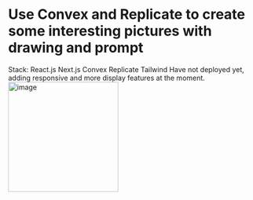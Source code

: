 # Use Convex and Replicate to create some interesting pictures with drawing and prompt
Stack:
React.js Next.js Convex Replicate Tailwind 
Have not deployed yet, adding responsive and more display features at the moment.
<img width="224" alt="image" src="https://github.com/Cora-chan/convex/assets/41717903/4d434af1-6f29-4d80-8cca-f3fe2b794529">
